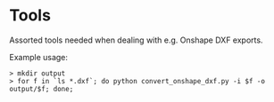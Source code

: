 # Tools

Assorted tools needed when dealing with e.g. Onshape DXF exports.

Example usage:

```
> mkdir output
> for f in `ls *.dxf`; do python convert_onshape_dxf.py -i $f -o output/$f; done;
```